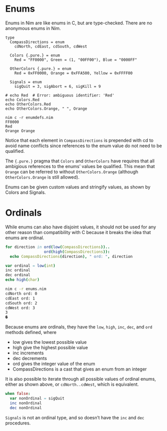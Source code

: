 # Enums
Enums in Nim are like enums in C, but are type-checked. There are no anonymous enums in Nim.
```
type
  CompassDirections = enum
    cdNorth, cdEast, cdSouth, cdWest

  Colors {.pure.} = enum
    Red = "FF0000", Green = (1, "00FF00"), Blue = "0000FF"

  OtherColors {.pure.} = enum
    Red = 0xFF0000, Orange = 0xFFA500, Yellow = 0xFFFF00

  Signals = enum
    sigQuit = 3, sigAbort = 6, sigKill = 9

# echo Red  # Error: ambiguous identifier: 'Red'
echo Colors.Red
echo OtherColors.Red
echo OtherColors.Orange, " ", Orange
```
```
nim c -r enumdefs.nim
FF0000
Red
Orange Orange
```

Notice that each element in `CompassDirections` is prepended with cd to avoid name conflicts since references to the enum value do not need to be qualified.

The `{.pure.}` pragma that `Colors` and `OtherColors` have requires that all ambigious references to the enums’ values be qualified. This mean that `Orange` can be referred to without `OtherColors.Orange` (although `OtherColors.Orange` is still allowed).

Enums can be given custom values and stringify values, as shown by Colors and Signals.

# Ordinals
While enums can also have disjoint values, it should not be used for any other reason than compatibility with C because it breaks the idea that enums are ordinal.
```nim
for direction in ord(low(CompassDirections))..
                 ord(high(CompassDirections)):
  echo CompassDirections(direction), " ord: ", direction

var ordinal = low(int)
inc ordinal
dec ordinal
echo high(char)
```

```sh
nim c -r enums.nim
cdNorth ord: 0
cdEast ord: 1
cdSouth ord: 2
cdWest ord: 3
3
�
```

Because enums are ordinals, they have the `low`, `high`, `inc`, `dec`, and `ord` methods defined, where

- low gives the lowest possible value
- high give the highest possible value
- inc increments
- dec decrements
- ord gives the integer value of the enum
- CompassDirections is a cast that gives an enum from an integer

It is also possible to iterate through all possible values of ordinal enums, either as shown above, or `cdNorth..cdWest`, which is equivalent.
```nim
when false:
  var nonOrdinal = sigQuit
  inc nonOrdinal
  dec nonOrdinal
```

`Signals` is not an ordinal type, and so doesn’t have the `inc` and `dec` procedures.